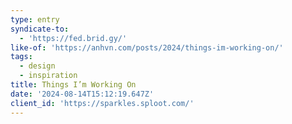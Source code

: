 ```yaml
---
type: entry
syndicate-to:
  - 'https://fed.brid.gy/'
like-of: 'https://anhvn.com/posts/2024/things-im-working-on/'
tags:
  - design
  - inspiration
title: Things I’m Working On
date: '2024-08-14T15:12:19.647Z'
client_id: 'https://sparkles.sploot.com/'
---
```


